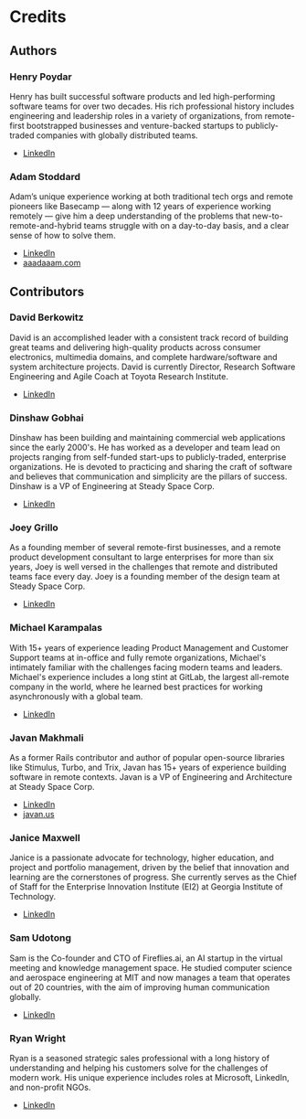 # Credits

## Authors

### Henry Poydar

Henry has built successful software products and led high-performing software teams for over two decades. His rich professional history includes engineering and leadership roles in a variety of organizations, from remote-first bootstrapped businesses and venture-backed startups to publicly-traded companies with globally distributed teams.

- [LinkedIn](https://www.linkedin.com/in/henrypoydar/)

### Adam Stoddard

Adam’s unique experience working at both traditional tech orgs and remote pioneers like Basecamp — along with 12 years of experience working remotely — give him a deep understanding of the problems that new-to-remote-and-hybrid teams struggle with on a day-to-day basis, and a clear sense of how to solve them.

- [LinkedIn](https://www.linkedin.com/in/aaadaaam/)
- [aaadaaam.com](https://aaadaaam.com/)

## Contributors

### David Berkowitz

David is an accomplished leader with a consistent track record of building great teams and delivering high-quality products across consumer electronics, multimedia domains, and complete hardware/software and system architecture projects. David is currently Director, Research Software Engineering and Agile Coach at Toyota Research Institute.

- [LinkedIn](https://www.linkedin.com/in/davidberkowitz/)

### Dinshaw Gobhai

Dinshaw has been building and maintaining commercial web applications since the early 2000's. He has worked as a developer and team lead on projects ranging from self-funded start-ups to publicly-traded, enterprise organizations. He is devoted to practicing and sharing the craft of software and believes that communication and simplicity are the pillars of success. Dinshaw is a VP of Engineering at Steady Space Corp.

- [LinkedIn](https://www.linkedin.com/in/dinshaw/)

### Joey Grillo

As a founding member of several remote-first businesses, and a remote product development consultant to large enterprises for more than six years, Joey is well versed in the challenges that remote and distributed teams face every day. Joey is a founding member of the design team at Steady Space Corp.

- [LinkedIn](https://www.linkedin.com/in/joeygrillo/)

### Michael Karampalas

With 15+ years of experience leading Product Management and Customer Support teams at in-office and fully remote organizations, Michael's intimately familiar with the challenges facing modern teams and leaders. Michael's experience includes a long stint at GitLab, the largest all-remote company in the world, where he learned best practices for working asynchronously with a global team.

- [LinkedIn](https://www.linkedin.com/in/mkarampalas/)

### Javan Makhmali

As a former Rails contributor and author of popular open-source libraries like Stimulus, Turbo, and Trix, Javan has 15+ years of experience building software in remote contexts. Javan is a VP of Engineering and Architecture at Steady Space Corp.

- [LinkedIn](https://www.linkedin.com/in/javan-makhmali/)
- [javan.us](https://javan.us/)

### Janice Maxwell

Janice is a passionate advocate for technology, higher education, and project and portfolio management, driven by the belief that innovation and learning are the cornerstones of progress. She currently serves as the Chief of Staff for the Enterprise Innovation Institute (EI2) at Georgia Institute of Technology.

- [LinkedIn](https://www.linkedin.com/in/janicemaxwell/)

### Sam Udotong

Sam is the Co-founder and CTO of Fireflies.ai, an AI startup in the virtual meeting and knowledge management space. He studied computer science and aerospace engineering at MIT and now manages a team that operates out of 20 countries, with the aim of improving human communication globally.

- [LinkedIn](https://www.linkedin.com/in/sudotong/)

### Ryan Wright

Ryan is a seasoned strategic sales professional with a long history of understanding and helping his customers solve for the challenges of modern work. His unique experience includes roles at Microsoft, LinkedIn, and non-profit NGOs.

- [LinkedIn](https://www.linkedin.com/in/ryanarthurwright/)
